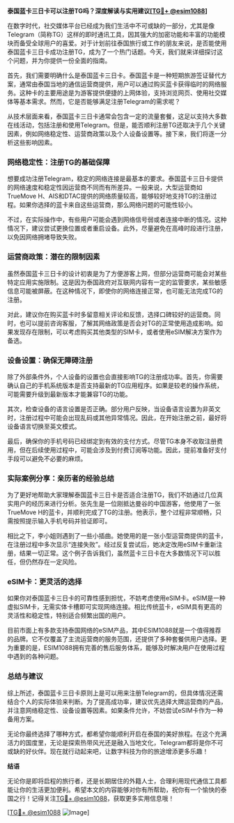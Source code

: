 **泰国蓝卡三日卡可以注册TG吗？深度解读与实用建议[[TG💪+ @esim1088](https://t.me/s/esim1088)]**

在数字时代，社交媒体平台已经成为我们生活中不可或缺的一部分，尤其是像Telegram（简称TG）这样的即时通讯工具，因其强大的加密功能和丰富的功能模块而备受全球用户的喜爱。对于计划前往泰国旅行或工作的朋友来说，是否能使用泰国蓝卡三日卡成功注册TG，成为了一个热门话题。今天，我们就来详细探讨这个问题，并为你提供一份全面的指南。

首先，我们需要明确什么是泰国蓝卡三日卡。泰国蓝卡是一种短期旅游签证替代方案，通常由泰国当地的通信运营商提供，用户可以通过购买蓝卡获得临时的网络服务。这种卡的主要用途是为游客提供便捷的上网体验，支持浏览网页、使用社交媒体等基本需求。然而，它是否能够满足注册Telegram的需求呢？

从技术层面来看，泰国蓝卡三日卡通常会包含一定的流量套餐，这足以支持大多数在线活动，包括注册和使用Telegram。但是，能否顺利注册TG还取决于几个关键因素，例如网络稳定性、运营商政策以及个人设备设置等。接下来，我们将逐一分析这些影响因素。

### 网络稳定性：注册TG的基础保障

想要成功注册Telegram，稳定的网络连接是最基本的要求。泰国蓝卡三日卡提供的网络速度和稳定性因运营商不同而有所差异。一般来说，大型运营商如TrueMove H、AIS和DTAC提供的网络质量较高，能够较好地支持TG的注册过程。如果你选择的蓝卡来自这些运营商，那么网络问题的可能性较小。

不过，在实际操作中，有些用户可能会遇到网络信号弱或者连接中断的情况。这种情况下，建议尝试更换位置或者重启设备。此外，尽量避免在高峰时段进行注册，以免因网络拥堵导致失败。

### 运营商政策：潜在的限制因素

虽然泰国蓝卡三日卡的设计初衷是为了方便游客上网，但部分运营商可能会对某些特定应用实施限制。这是因为泰国政府对互联网内容有一定的监管要求，某些敏感信息可能被屏蔽。在这种情况下，即使你的网络连接正常，也可能无法完成TG的注册。

对此，建议你在购买蓝卡时多留意相关评论和反馈，选择口碑较好的运营商。同时，也可以提前咨询客服，了解其网络政策是否会对TG的正常使用造成影响。如果发现存在限制，可以考虑购买其他类型的SIM卡，或者使用eSIM解决方案作为备选。

### 设备设置：确保无障碍注册

除了外部条件外，个人设备的设置也会直接影响TG的注册成功率。首先，你需要确认自己的手机系统版本是否支持最新的TG应用程序。如果是较老的操作系统，可能需要升级到最新版本才能兼容TG的功能。

其次，检查设备的语言设置是否正确。部分用户反映，当设备语言设置为非英文时，注册过程中可能会出现乱码或其他异常情况。因此，在开始注册之前，最好将设备语言切换至英文模式。

最后，确保你的手机号码已经绑定到有效的支付方式。尽管TG本身不收取注册费用，但在后续使用过程中，可能会涉及到付费订阅等功能。因此，提前准备好支付手段可以避免不必要的麻烦。

### 实际案例分享：亲历者的经验总结

为了更好地帮助大家理解泰国蓝卡三日卡是否适合注册TG，我们不妨通过几位真实用户的经历来进行分析。张先生是一位刚抵达曼谷的中国游客，他使用了一张TrueMove H的蓝卡，并顺利完成了TG的注册。他表示，整个过程非常顺畅，只需按照提示输入手机号码并验证即可。

相比之下，李小姐则遇到了一些小插曲。她使用的是一张小型运营商提供的蓝卡，在注册过程中多次显示“连接失败”。经过反复尝试后，她决定改用eSIM卡重新注册，结果一切正常。这个例子告诉我们，虽然蓝卡三日卡在大多数情况下可以胜任，但仍然存在一定风险。

### eSIM卡：更灵活的选择

如果你对泰国蓝卡三日卡的可靠性感到担忧，不妨考虑使用eSIM卡。eSIM是一种虚拟SIM卡，无需实体卡槽即可实现网络连接。相比传统蓝卡，eSIM具有更高的灵活性和稳定性，特别适合频繁出国的用户。

目前市面上有多款支持泰国网络的eSIM产品，其中ESIM1088就是一个值得推荐的品牌。它不仅覆盖了主流运营商的服务范围，还提供了多种套餐供用户选择。更为重要的是，ESIM1088拥有完善的售后服务体系，能够及时解决用户在使用过程中遇到的各种问题。

### 总结与建议

综上所述，泰国蓝卡三日卡原则上是可以用来注册Telegram的，但具体情况还需结合个人的实际体验来判断。为了提高成功率，建议优先选择大牌运营商的产品，并注意网络稳定性、设备设置等因素。如果条件允许，不妨尝试eSIM卡作为一种备用方案。

无论你最终选择了哪种方式，都希望你能顺利开启在泰国的美好旅程。在这个充满活力的国度里，无论是探索热带风光还是融入当地文化，Telegram都将是你不可或缺的好伙伴。现在就行动起来吧，让数字科技为你的旅途增添更多乐趣！

**结语**

无论你是即将启程的旅行者，还是长期居住的外籍人士，合理利用现代通信工具都能让你的生活更加便利。希望本文的内容能够对你有所帮助，祝你有一个愉快的泰国之行！记得关注[TG💪+ @esim1088](https://t.me/s/esim1088)，获取更多实用信息哦！

[[TG💪+ @esim1088](https://t.me/s/esim1088) ![Image](https://i.postimg.cc/4NQfJmqS/Snipaste-2025-05-13-00-14-12.png)]